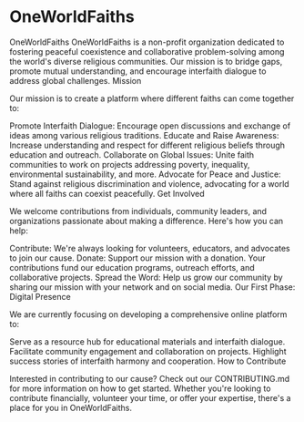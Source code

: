 # OneWorldFaiths
OneWorldFaiths  OneWorldFaiths is a non-profit organization dedicated to fostering peaceful coexistence and collaborative problem-solving among the world's diverse religious communities. Our mission is to bridge gaps, promote mutual understanding, and encourage interfaith dialogue to address global challenges.
Mission

Our mission is to create a platform where different faiths can come together to:

Promote Interfaith Dialogue: Encourage open discussions and exchange of ideas among various religious traditions.
Educate and Raise Awareness: Increase understanding and respect for different religious beliefs through education and outreach.
Collaborate on Global Issues: Unite faith communities to work on projects addressing poverty, inequality, environmental sustainability, and more.
Advocate for Peace and Justice: Stand against religious discrimination and violence, advocating for a world where all faiths can coexist peacefully.
Get Involved

We welcome contributions from individuals, community leaders, and organizations passionate about making a difference. Here's how you can help:

Contribute: We're always looking for volunteers, educators, and advocates to join our cause.
Donate: Support our mission with a donation. Your contributions fund our education programs, outreach efforts, and collaborative projects.
Spread the Word: Help us grow our community by sharing our mission with your network and on social media.
Our First Phase: Digital Presence

We are currently focusing on developing a comprehensive online platform to:

Serve as a resource hub for educational materials and interfaith dialogue.
Facilitate community engagement and collaboration on projects.
Highlight success stories of interfaith harmony and cooperation.
How to Contribute

Interested in contributing to our cause? Check out our CONTRIBUTING.md for more information on how to get started. Whether you're looking to contribute financially, volunteer your time, or offer your expertise, there's a place for you in OneWorldFaiths.
